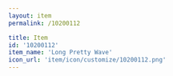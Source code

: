 ```yaml
---
layout: item
permalink: /10200112

title: Item
id: '10200112'
item_name: 'Long Pretty Wave'
icon_url: 'item/icon/customize/10200112.png'
---
```

